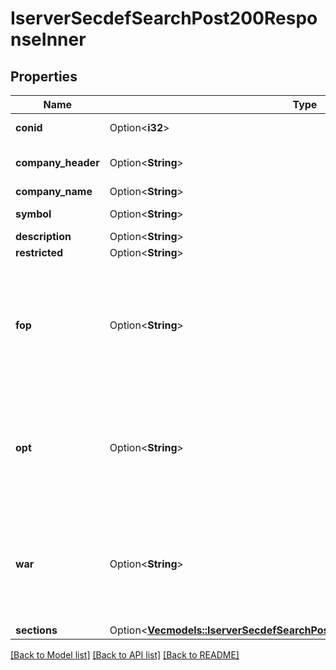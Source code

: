 # IserverSecdefSearchPost200ResponseInner

## Properties

Name | Type | Description | Notes
------------ | ------------- | ------------- | -------------
**conid** | Option<**i32**> | Contract Identifier | [optional]
**company_header** | Option<**String**> | Company Name - Exchange | [optional]
**company_name** | Option<**String**> |  | [optional]
**symbol** | Option<**String**> | Underlying symbol | [optional]
**description** | Option<**String**> | Exchange | [optional]
**restricted** | Option<**String**> |  | [optional]
**fop** | Option<**String**> | List of Future Option expirations in YYYMMDD format separated by semicolon | [optional]
**opt** | Option<**String**> | List of Option expirations in YYYYMMDD format separated by semicolon | [optional]
**war** | Option<**String**> | List of Warrant expirations in YYYYMMDD format separated by semicolon | [optional]
**sections** | Option<[**Vec<models::IserverSecdefSearchPost200ResponseInnerSectionsInner>**](_iserver_secdef_search_post_200_response_inner_sections_inner.md)> |  | [optional]

[[Back to Model list]](../README.md#documentation-for-models) [[Back to API list]](../README.md#documentation-for-api-endpoints) [[Back to README]](../README.md)


